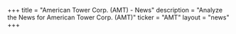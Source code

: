 +++
title = "American Tower Corp. (AMT) - News"
description = "Analyze the News for American Tower Corp. (AMT)"
ticker = "AMT"
layout = "news"
+++

